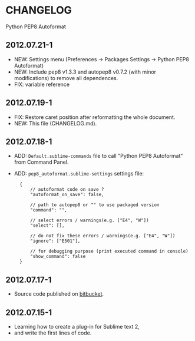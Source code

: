 # CHANGELOG
Python PEP8 Autoformat

## 2012.07.21-1
- NEW: Settings menu (Preferences -> Packages Settings -> Python PEP8 Autoformat)
- NEW: Include pep8 v1.3.3 and autopep8 v0.7.2 (with minor modifications) to remove all dependences.
- FIX: variable reference

## 2012.07.19-1
- FIX: Restore caret position after reformatting the whole document.
- NEW: This file (CHANGELOG.md).

## 2012.07.18-1
- ADD: `Default.sublime-commands` file to call "Python PEP8 Autoformat" from Command Panel.
- ADD: `pep8_autoformat.sublime-settings` settings file:

		{
			// autoformat code on save ?
			"autoformat_on_save": false,

		    // path to autopep8 or "" to use packaged version
		    "command": "",

		    // select errors / warnings(e.g. ["E4", "W"])
		    "select": [],

		    // do not fix these errors / warnings(e.g. ["E4", "W"])
		    "ignore": ["E501"],

		    // for debugging purpose (print executed command in console)
		    "show_command": false
		}

## 2012.07.17-1
- Source code published on [bitbucket](https://bitbucket.org/StephaneBunel/pythonpep8autoformat).

## 2012.07.15-1
- Learning how to create a plug-in for Sublime text 2,
- and write the first lines of code.
